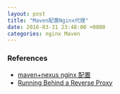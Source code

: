```yaml
---
layout: post
title: "Maven配置Nginx代理"
date: 2016-03-31 23:48:00 +0800
categories: nginx Maven
---
```


### References
* [maven+nexus nginx 配置](http://blog.kainaodong.com/?p=43)
* [Running Behind a Reverse Proxy](http://books.sonatype.com/nexus-book/reference/install-sect-proxy.html)
